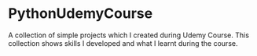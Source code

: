 # PythonUdemyCourse

A collection of simple projects which I created during Udemy Course.
This collection shows skills I developed and what I learnt during the course.
